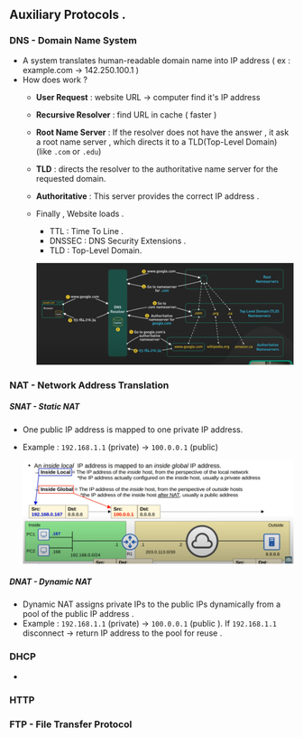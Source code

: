 ## Auxiliary Protocols .

### DNS - Domain Name System    
* A system translates human-readable domain name into IP address ( ex : example.com &#8594; 142.250.100.1 )
* How does work ? 
    * **User Request** : website URL &#8594; computer find it's IP address 
    * **Recursive Resolver** : find URL in cache ( faster )
    * **Root Name Server** : If the resolver does not have the answer , it ask a root name server , which directs it to a TLD(Top-Level Domain)
    (like `.com` or `.edu`)
    * **TLD** : directs the resolver to the authoritative name server for the requested domain.
    * **Authoritative** : This server provides the correct IP address .
    * Finally , Website loads .
        * TTL : Time To Line .
        * DNSSEC : DNS Security Extensions .
        * TLD : Top-Level Domain.

        ![DNS](../[w2]AuxiliaryProtocols/Images/DNS.png)

### NAT - Network Address Translation 
##### SNAT - Static NAT 
* One public IP address is mapped to one private IP address.
* Example : `192.168.1.1` (private) &#8594; `100.0.0.1` (public)
    
    ![SNAT](../[w2]AuxiliaryProtocols/Images/SNAT.png)

##### DNAT - Dynamic NAT
* Dynamic NAT assigns private IPs to the public IPs dynamically from a pool of the public IP address .
* Example : `192.168.1.1` (private) &#8594; `100.0.0.1` (public ). If `192.168.1.1` disconnect &#8594; return IP address to the pool for reuse .

### DHCP 
*

### HTTP 

### FTP - File Transfer Protocol 